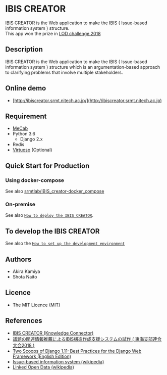 IBIS CREATOR
====
IBIS CREATOR is the Web application to make the IBIS ( Issue-based information system ) structure.  
This app won the prize in [LOD challenge 2018](https://2018.lodc.jp/)

## Description
IBIS CREATOR is the Web application to make the IBIS ( Issue-based information system ) structure which is an argumentation-based approach to clarifying problems that involve multiple stakeholders.

## Online demo
- [http://ibiscreator.srmt.nitech.ac.jp/](http://ibiscreator.srmt.nitech.ac.jp)

## Requirement
- [MeCab](http://taku910.github.io/mecab/)
- Python 3.6
    - Django 2.x
- Redis
- [Virtuoso](https://virtuoso.openlinksw.com/rdf/) (Optional)

## Quick Start for Production
### Using docker-compose
See also [srmtlab/IBIS_creator-docker_compose](https://github.com/srmtlab/IBIS_creator-docker_compose)


### On-premise
See also [`How to deploy the IBIS CREATOR`](https://github.com/srmtlab/IBIS_creator/wiki/Deploy).  


## To develop the IBIS CREATOR
See also the [`How to set up the development environment`](https://github.com/srmtlab/IBIS_creator/wiki/Develop)

## Authors
- Akira Kamiya
- Shota Naito

## Licence
- The MIT Licence (MIT)

## References
- [IBIS CREATOR (Knowledge Connector)](http://idea.linkdata.org/idea/idea1s2697i)
- [議題の関連情報推薦によるIBIS構造作成支援システムの試作 ( 東海支部連合大会2018 )](https://www.jp-c.jp/rengo/www/cd/pdf/M3-4.pdf)
- [Two Scoops of Django 1.11: Best Practices for the Django Web Framework (English Edition)](https://www.amazon.co.jp/dp/B076D5FKFX/)
- [Issue-based information system (wikipedia)](https://en.wikipedia.org/wiki/Issue-based_information_system)
- [Linked Open Data (wikipedia)](https://ja.wikipedia.org/wiki/Linked_Open_Data)
